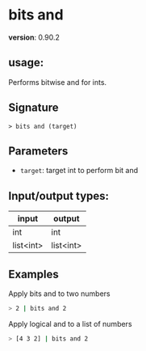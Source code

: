 # bits and

**version**: 0.90.2

## **usage**:

Performs bitwise and for ints.

## Signature

`> bits and (target)`

## Parameters

- `target`: target int to perform bit and

## Input/output types:

| input       | output      |
| ----------- | ----------- |
| int         | int         |
| list\<int\> | list\<int\> |

## Examples

Apply bits and to two numbers

```bash
> 2 | bits and 2
```

Apply logical and to a list of numbers

```bash
> [4 3 2] | bits and 2
```
